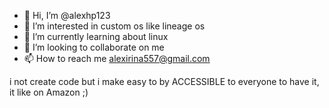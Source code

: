 - 👋 Hi, I’m @alexhp123
- 👀 I’m interested in custom os like lineage os
- 🌱 I’m currently learning about linux
- 💞️ I’m looking to collaborate on me
- 📫 How to reach me alexirina557@gmail.com

<!---
alexhp123/alexhp123 is a ✨ special ✨ repository because its `README.md` (this file) appears on your GitHub profile.
You can click the Preview link to take a look at your changes.
--->
i not create code but i make easy to by ACCESSIBLE to everyone to have it, it like on Amazon ;)
